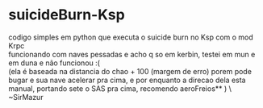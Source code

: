 # suicideBurn-Ksp
codigo simples em python que executa o suicide burn no Ksp com o mod Krpc \
 funcionando com naves pessadas e acho q so em kerbin, testei em mun e em duna e não funcionou :( \
 (ela é baseada na distancia do chao + 100 (margem de erro) porem pode bugar e sua nave acelerar pra cima, e por enquanto a direcao dela esta manual, portando sete o SAS pra cima, recomendo aeroFreios** ) \  
~SirMazur
